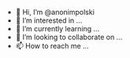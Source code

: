 - 👋 Hi, I’m @anonimpolski
- 👀 I’m interested in ...
- 🌱 I’m currently learning ...
- 💞️ I’m looking to collaborate on ...
- 📫 How to reach me ...

<!---
anonimpolski/anonimpolski is a ✨ special ✨ repository because its `README.md` (this file) appears on your GitHub profile.
You can click the Preview link to take a look at your changes.
--->
